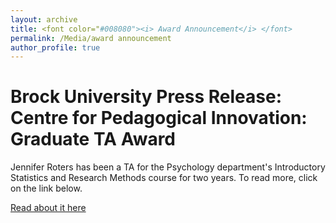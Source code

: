 ```yaml
---
layout: archive
title: <font color="#008080"><i> Award Announcement</i> </font>
permalink: /Media/award announcement
author_profile: true
---
```


Brock University Press Release: Centre for Pedagogical Innovation: Graduate TA Award
======

Jennifer Roters has been a TA for the Psychology department's Introductory Statistics and Research Methods course for two years. To read more, click on the link below.

<a href=" https://brocku.ca/pedagogical-innovation/awards-grants/jennifer-roters/">Read about it here</a>